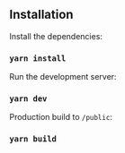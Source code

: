 
## Installation

Install the dependencies:

### `yarn install`

Run the development server:

### `yarn dev`

Production build to `/public`:

### `yarn build`
